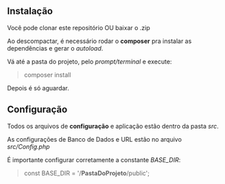## Instalação

Você pode clonar este repositório OU baixar o .zip

Ao descompactar, é necessário rodar o **composer** pra instalar as dependências e gerar o _autoload_.

Vá até a pasta do projeto, pelo _prompt/terminal_ e execute:

> composer install

Depois é só aguardar.

## Configuração

Todos os arquivos de **configuração** e aplicação estão dentro da pasta _src_.

As configurações de Banco de Dados e URL estão no arquivo _src/Config.php_

É importante configurar corretamente a constante _BASE_DIR_:

> const BASE_DIR = '/**PastaDoProjeto**/public';
